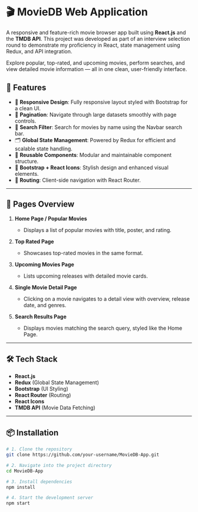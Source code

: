 # 🎬 MovieDB Web Application

A responsive and feature-rich movie browser app built using **React.js** and the **TMDB API**. This project was developed as part of an interview selection round to demonstrate my proficiency in React, state management using Redux, and API integration.

Explore popular, top-rated, and upcoming movies, perform searches, and view detailed movie information — all in one clean, user-friendly interface.


## 🚀 Features

- 🎯 **Responsive Design**: Fully responsive layout styled with Bootstrap for a clean UI.
- 📄 **Pagination**: Navigate through large datasets smoothly with page controls.
- 🔎 **Search Filter**: Search for movies by name using the Navbar search bar.
- 🗂️ **Global State Management**: Powered by Redux for efficient and scalable state handling.
- 🧩 **Reusable Components**: Modular and maintainable component structure.
- 🎨 **Bootstrap + React Icons**: Stylish design and enhanced visual elements.
- 🔗 **Routing**: Client-side navigation with React Router.

---

## 📄 Pages Overview

1. **Home Page / Popular Movies**
   - Displays a list of popular movies with title, poster, and rating.

2. **Top Rated Page**
   - Showcases top-rated movies in the same format.

3. **Upcoming Movies Page**
   - Lists upcoming releases with detailed movie cards.

4. **Single Movie Detail Page**
   - Clicking on a movie navigates to a detail view with overview, release date, and genres.

5. **Search Results Page**
   - Displays movies matching the search query, styled like the Home Page.

---

## 🛠️ Tech Stack

- **React.js**
- **Redux** (Global State Management)
- **Bootstrap** (UI Styling)
- **React Router** (Routing)
- **React Icons**
- **TMDB API** (Movie Data Fetching)

---

## 📦 Installation

```bash
# 1. Clone the repository
git clone https://github.com/your-username/MovieDB-App.git

# 2. Navigate into the project directory
cd MovieDB-App

# 3. Install dependencies
npm install

# 4. Start the development server
npm start
